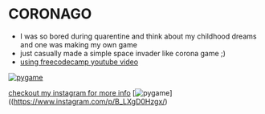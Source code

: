 # CORONAGO

* I was so bored during quarentine and think about my childhood dreams and one was making my own game 
* just casually made a simple space invader like corona game ;)
* [using freecodecamp youtube video](https://www.youtube.com/watch?v=FfWpgLFMI7w)

[![pygame](http://img.youtube.com/vi/FfWpgLFMI7w/0.jpg)](http://www.youtube.com/watch?v=FfWpgLFMI7w"pygame")

[checkout my instagram for more info](https://www.instagram.com/p/B_LXgD0Hzgx/)
[![pygame](http://img.instagram.com/vi/B_LXgD0Hzgx/0.jpg)]((https://www.instagram.com/p/B_LXgD0Hzgx/)
